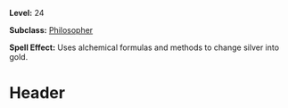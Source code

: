 <!-- TITLE: Spell: Transmute Silver -->
<!-- SUBTITLE:  -->

**Level:** 24

**Subclass:** [Philosopher](philosopher)

**Spell Effect:** Uses alchemical formulas and methods to change silver into gold.

# Header